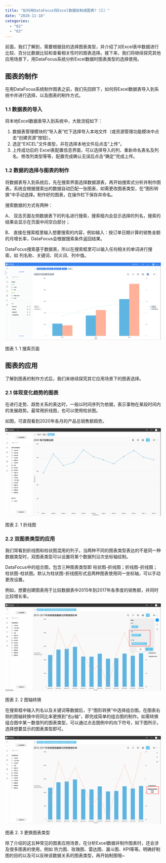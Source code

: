 ```yaml
---
title: "如何用DataFocus将Excel数据绘制成图表?（三）"
date: "2020-11-18"
categories: 
  - "02"
  - "03"
---
```


前面，我们了解到，需要根据目的选择图表类型，并介绍了对Excel表中数据进行比较、百分比数据比较和查看相关性时的图表选择。接下来，我们将继续探究其他应用场景下，用DataFocus系统分析Excel数据时图表类型的选择使用。

## 图表的制作

在用DataFocus系统制作图表之前，我们先回顾下，如何将Excel数据表导入到系统中并进行选择，以及图表的制作方式。

### 1.1 数据表的导入

将本地Excel数据表导入到系统中，大致流程如下：

1. 数据表管理模块的“导入表”栏下选择导入本地文件（或资源管理功能模块中点击“创建资源”按钮）。
2. 选定“EXCEL”文件类型，并在选择本地文件后点击“上传“。
3. 上传成功后的 Excel表配置信息界面，可以选择导入的列、重新命名表名及列名、修改列类型等等，配置完成确认无误后点击“确定”完成上传。

### 1.2 数据的选择与图表的制作

将数据表导入到系统后，先在搜索界面选择数据源表，再开始搜索式分析并制作图表。系统会根据搜索出的数据自动匹配一张图表，如需更改图表类型，在“图形转换”中手动选择。制作好的图表，在操作栏下保存并命名。

搜索数据的方式有两种：

A、 双击页面左侧数据表下的列名进行搜索，搜索框内会显示选择的列名，搜索的结果会显示在页面中间空白部分；

B、 直接在搜索框里输入想要搜索的内容，例如输入：按订单日期计算的销售金额的月增长率，DataFocus会根据搜索条件返回结果。

DataFocus搜索基于数据表，所以在搜索框里可以输入任何相关的单词进行搜索，如 列名称、关键词、同义词、列中值。

![](images/word-image-78.png)

图表 1. 1 搜索页面

## 图表的应用

了解到图表的制作方式后，我们来继续探究其它应用场景下的图表选择。

### 2.1 体现变化趋势的图表

在进行走势、趋势关系的表达时，一般以时间序列为依据，表示事物在某段时间内的发展趋势。最常用折线图，也可以使用柱状图。

如图，可直观看到2020年各月的产品总销售额趋势。

![](images/word-image-79.png)

图表 2. 1 折线图

### 2.2 双图表类型的应用

我们常看到折线图和柱状图混用的列子。当两种不同的图表类型表达的不是同一种数据类型时，双图表类型可以设置将某个数据列沿次坐标轴绘制。

DataFocus中的组合图，包含三种图表类型即 柱状图-折线图；折线图-折线图；柱状图-柱状图。默认为柱状图-折线图形式且两种图表使用同一坐标轴，可以手动更改设置。

例如，想要创建图表用于比较数据表中2015年到2017年各季度的销售额，并同时比较增长率。

![](images/word-image-80.png)

图表 2. 2 图轴转换

在搜索框中输入列名以及关键词等数据后，于“图形转换”中选择组合图。在图表右侧的图轴转换中将同比率更换到“右y轴”，即完成简单的组合图的制作。如需转换组合图中某一数值列的图表类型，可以通过点击图例中的向下符号，如下图所示，选择想要显示的图表类型即可。

![](images/word-image-81.png)

图表 2. 3 更换图表类型

除了介绍的这五种常见的图表应用场景，在分析Excel数据并制作图表时，还会涉及很多图表的使用，例如 热力图、玫瑰图、雷达图、漏斗图、KPI等等。明确好制图的目的以及可以反映该数据关系的图表类型，再开始制图哦~
